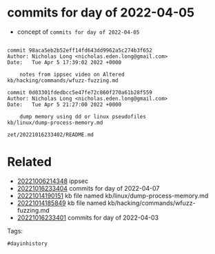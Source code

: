 # commits for day of 2022-04-05

- concept of `commits for day of 2022-04-05`

```

commit 98aca5eb2b52eff14fd643dd9962a5c274b3f652
Author: Nicholas Long <nicholas.eden.long@gmail.com>
Date:   Tue Apr 5 17:39:02 2022 +0000

    notes from ippsec video on Altered
kb/hacking/commands/wfuzz-fuzzing.md

commit 0d03301fdedbcc5e47fe72c860f270a61b28f559
Author: Nicholas Long <nicholas.eden.long@gmail.com>
Date:   Tue Apr 5 21:27:00 2022 +0000

    dump memory using dd or linux pseudofiles
kb/linux/dump-process-memory.md
```

` zet/20221016233402/README.md `

# Related

- [20221006214348](/zet/20221006214348/README.md) ippsec
- [20221016233404](/zet/20221016233404/README.md) commits for day of 2022-04-07
- [20221014190151](/zet/20221014190151/README.md) kb file named kb/linux/dump-process-memory.md
- [20221014185849](/zet/20221014185849/README.md) kb file named kb/hacking/commands/wfuzz-fuzzing.md
- [20221016233401](/zet/20221016233401/README.md) commits for day of 2022-04-03

Tags:

    #dayinhistory
